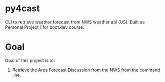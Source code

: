 # py4cast
CLI to retrieve weather forecast from NWS weather api (US). Built as Personal Project 1 for boot.dev course.

# Goal
Goal of this project is to:
1) Retrieve the Area Forecast Discussion from the NWS from the command line.